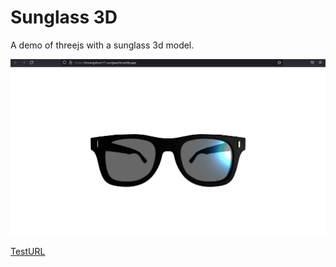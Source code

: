 # Sunglass 3D

A demo of threejs with a sunglass 3d model.

![Website Screenshot](/public/images/screenshot.jpg)

[TestURL](https://himangshum17-sunglass3d.netlify.app/)
